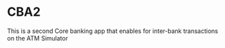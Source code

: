 # CBA2
This is a second Core banking app that enables for inter-bank transactions on the ATM Simulator
